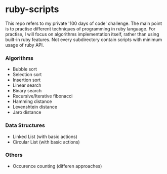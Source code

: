 # ruby-scripts
This repo refers to my private '100 days of code' challenge. The main point is to practise different techniques of programming in ruby language.
For practise, I will  focus on algorithms implementation itself, rather than using built-in ruby features.
Not every subdirectory contain scripts with minimum usage of ruby API.
### Algorithms
- Bubble sort
- Selection sort
- Insertion sort
- Linear search
- Binary search
- Recursive/Iterative fibonacci
- Hamming distance
- Levenshtein distance
- Jaro distance

### Data Structures
- Linked List (with basic actions)
- Circular List (with basic actions)

### Others
- Occurence counting (differen approaches)

